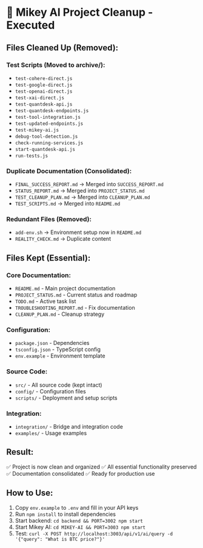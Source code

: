 # 🧹 Mikey AI Project Cleanup - Executed

## Files Cleaned Up (Removed):

### Test Scripts (Moved to archive/):
- `test-cohere-direct.js`
- `test-google-direct.js` 
- `test-openai-direct.js`
- `test-xai-direct.js`
- `test-quantdesk-api.js`
- `test-quantdesk-endpoints.js`
- `test-tool-integration.js`
- `test-updated-endpoints.js`
- `test-mikey-ai.js`
- `debug-tool-detection.js`
- `check-running-services.js`
- `start-quantdesk-api.js`
- `run-tests.js`

### Duplicate Documentation (Consolidated):
- `FINAL_SUCCESS_REPORT.md` → Merged into `SUCCESS_REPORT.md`
- `STATUS_REPORT.md` → Merged into `PROJECT_STATUS.md`
- `TEST_CLEANUP_PLAN.md` → Merged into `CLEANUP_PLAN.md`
- `TEST_SCRIPTS.md` → Merged into `README.md`

### Redundant Files (Removed):
- `add-env.sh` → Environment setup now in `README.md`
- `REALITY_CHECK.md` → Duplicate content

## Files Kept (Essential):

### Core Documentation:
- `README.md` - Main project documentation
- `PROJECT_STATUS.md` - Current status and roadmap
- `TODO.md` - Active task list
- `TROUBLESHOOTING_REPORT.md` - Fix documentation
- `CLEANUP_PLAN.md` - Cleanup strategy

### Configuration:
- `package.json` - Dependencies
- `tsconfig.json` - TypeScript config
- `env.example` - Environment template

### Source Code:
- `src/` - All source code (kept intact)
- `config/` - Configuration files
- `scripts/` - Deployment and setup scripts

### Integration:
- `integration/` - Bridge and integration code
- `examples/` - Usage examples

## Result:
✅ Project is now clean and organized
✅ All essential functionality preserved
✅ Documentation consolidated
✅ Ready for production use

## How to Use:
1. Copy `env.example` to `.env` and fill in your API keys
2. Run `npm install` to install dependencies
3. Start backend: `cd backend && PORT=3002 npm start`
4. Start Mikey AI: `cd MIKEY-AI && PORT=3003 npm start`
5. Test: `curl -X POST http://localhost:3003/api/v1/ai/query -d '{"query": "What is BTC price?"}'`

